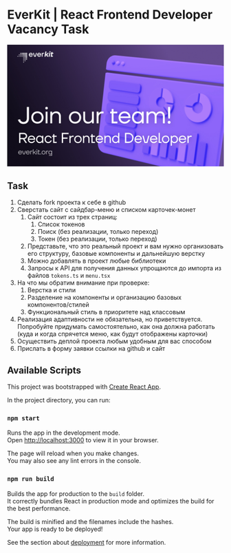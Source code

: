 # EverKit | React Frontend Developer Vacancy Task

![Banner](banner.jpg)

## Task

1. Сделать fork проекта к себе в github
2. Сверстать сайт с сайдбар-меню и списком карточек-монет
   1. Сайт состоит из трех страниц:
      1. Список токенов
      2. Поиск (без реализации, только переход)
      3. Токен (без реализации, только переход)
   2. Представьте, что это реальный проект и вам нужно организовать его структуру, базовые компоненты и дальнейшую верстку
   3. Можно добавлять в проект любые библиотеки
   4. Запросы к API для получения данных упрощаются до импорта из файлов `tokens.ts` и `menu.tsx`
3. На что мы обратим внимание при проверке:
   1. Верстка и стили
   2. Разделение на компоненты и организацию базовых компонентов/стилей
   3. Функциональный стиль в приоритете над классовым
4. Реализация адаптивности не обязательна, но приветствуется. Попробуйте придумать самостоятельно, как она должна работать (куда и когда спрячется меню, как будут отображены карточки)
5. Осуществить деплой проекта любым удобным для вас способом
6. Прислать в форму заявки ссылки на github и сайт

## Available Scripts

This project was bootstrapped with [Create React App](https://github.com/facebook/create-react-app).

In the project directory, you can run:

### `npm start`

Runs the app in the development mode.\
Open [http://localhost:3000](http://localhost:3000) to view it in your browser.

The page will reload when you make changes.\
You may also see any lint errors in the console.

### `npm run build`

Builds the app for production to the `build` folder.\
It correctly bundles React in production mode and optimizes the build for the best performance.

The build is minified and the filenames include the hashes.\
Your app is ready to be deployed!

See the section about [deployment](https://facebook.github.io/create-react-app/docs/deployment) for more information.
